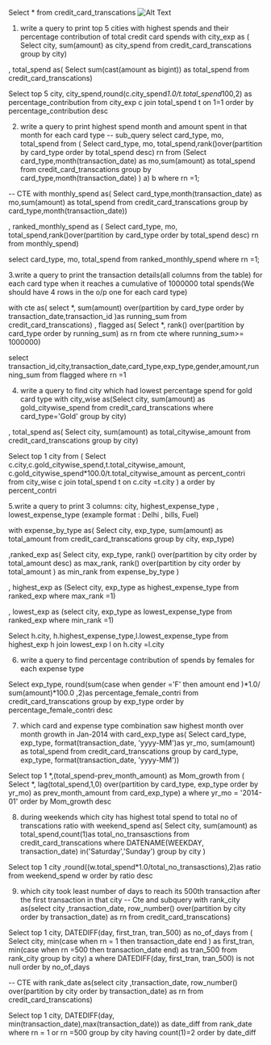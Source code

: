 Select *  from credit_card_transcations
![Alt Text]()


1. write a query to print top 5 cities with highest spends and their percentage contribution of total credit card spends 
with city_exp as (
Select city, sum(amount) as city_spend 
from credit_card_transcations
group by city)

, total_spend as(
Select sum(cast(amount as bigint)) as total_spend from credit_card_transcations)

Select top 5  city, city_spend,round(c.city_spend*1.0/t.total_spend*100,2) as percentage_contribution
from city_exp c	
join total_spend t
on 1=1
order by percentage_contribution desc


2. write a query to print highest spend month and amount spent in that month for each card type
-- sub_query
select card_type, mo, total_spend from (
Select card_type, mo, total_spend,rank()over(partition by card_type order by total_spend desc) rn from 
(Select  card_type,month(transaction_date) as mo,sum(amount)  as total_spend
from credit_card_transcations
group by card_type,month(transaction_date) ) a) b
where rn =1;


-- CTE
with monthly_spend as(
Select  card_type,month(transaction_date) as mo,sum(amount)  as total_spend
from credit_card_transcations
group by card_type,month(transaction_date))

,  ranked_monthly_spend as (
Select card_type, mo, total_spend,rank()over(partition by card_type order by total_spend desc) rn 
from monthly_spend)

select card_type, mo, total_spend
from ranked_monthly_spend
where rn =1;


3.write a query to print the transaction details(all columns from the table) for each card type 
when it reaches a cumulative of 1000000 total spends(We should have 4 rows in the o/p one for each card type)

with cte as(
select *,
sum(amount) over(partition by card_type order by transaction_date,transaction_id )as running_sum
from credit_card_transcations)
, flagged as(
Select *, rank() over(partition by card_type order by running_sum) as rn
from cte
where running_sum>= 1000000)

select transaction_id,city,transaction_date,card_type,exp_type,gender,amount,running_sum from flagged
where rn =1


4. write a query to find city which had lowest percentage spend for gold card type
with city_wise as(Select city, sum(amount) as gold_citywise_spend
from credit_card_transcations
where card_type='Gold'
group by city)

, total_spend as(
Select city, sum(amount) as total_citywise_amount
from credit_card_transcations
group by city)

Select top 1 city from (
Select c.city,c.gold_citywise_spend,t.total_citywise_amount,
c.gold_citywise_spend*100.0/t.total_citywise_amount as percent_contri
from city_wise c
join total_spend t
on c.city =t.city
) a 
order by percent_contri


5.write a query to print 3 columns:  city, highest_expense_type , lowest_expense_type (example format : Delhi , bills, Fuel)

with expense_by_type as(
Select city, exp_type, sum(amount) as total_amount
from credit_card_transcations
group by city, exp_type)

,ranked_exp as(
Select  city, exp_type,
rank() over(partition by city order by total_amount desc) as max_rank,
rank() over(partition by city order by total_amount ) as min_rank
from expense_by_type
)

, highest_exp as (Select city, exp_type as highest_expense_type from ranked_exp
			where max_rank =1)

, lowest_exp as (select city, exp_type as lowest_expense_type from ranked_exp
			where min_rank =1)

Select h.city, h.highest_expense_type,l.lowest_expense_type
	 from 
	highest_exp h
	join lowest_exp l
	on h.city =l.city

6. write a query to find percentage contribution of spends by females for each expense type

Select exp_type,
round(sum(case when gender ='F' then amount end )*1.0/ sum(amount)*100.0 ,2)as percentage_female_contri
from credit_card_transcations
group by exp_type
order by percentage_female_contri desc


7. which card and expense type combination saw highest month over month growth in Jan-2014
with card_exp_type as(
Select card_type, exp_type, format(transaction_date, 'yyyy-MM')as yr_mo, sum(amount) as total_spend
from credit_card_transcations
group by card_type, exp_type, format(transaction_date, 'yyyy-MM'))

Select  top 1 *,(total_spend-prev_month_amount) as Mom_growth from (
Select *,
lag(total_spend,1,0) over(partition by  card_type, exp_type order by yr_mo) as prev_month_amount
from card_exp_type) a
where yr_mo = '2014-01'
order by Mom_growth desc

8. during weekends which city has highest total spend to total no of transcations ratio 
with weekend_spend as(
Select city, sum(amount) as total_spend,count(1)as total_no_transasctions
from credit_card_transcations
where DATENAME(WEEKDAY, transaction_date) in('Saturday','Sunday')
group by city
)

Select  top 1 city  ,round((w.total_spend*1.0/total_no_transasctions),2)as ratio
from weekend_spend w
order by ratio desc 

9. which city took least number of days to reach its 500th transaction after the first transaction in that city
-- Cte and subquery
with rank_city as(select city ,transaction_date,
row_number() over(partition  by city order by transaction_date) as rn
from credit_card_transcations)

Select  top 1 city, DATEDIFF(day, first_tran, tran_500) as no_of_days from (
Select city,
min(case when rn = 1 then transaction_date end ) as first_tran,
min(case when rn =500 then transaction_date end) as tran_500
from rank_city
group by city) a
where DATEDIFF(day, first_tran, tran_500)  is not null
order by no_of_days 

-- CTE
with rank_date as(select city ,transaction_date,
row_number() over(partition  by city order by transaction_date) as rn
from credit_card_transcations)

Select top 1 city, DATEDIFF(day, min(transaction_date),max(transaction_date)) as date_diff
from rank_date
where rn = 1 or rn =500
group by city
having count(1)=2
order by date_diff
